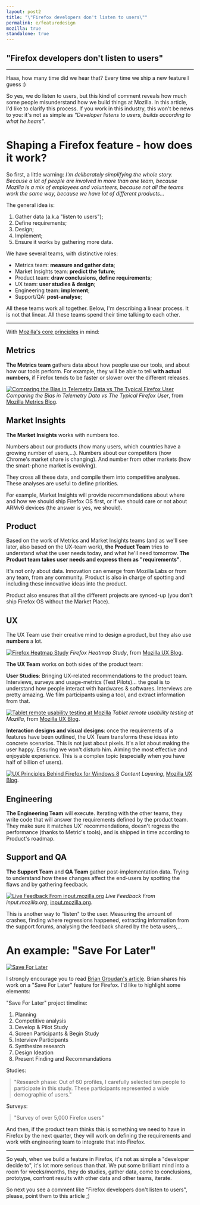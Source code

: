 ```yaml
---
layout: post2
title: "\"Firefox developers don't listen to users\""
permalink: e/featuredesign
mozilla: true
standalone: true
---
```


## "Firefox developers don't listen to users"

----

Haaa, how many time did we hear that? Every time we ship a new feature I guess :)

So yes, we do listen to users, but this kind of comment reveals how much some people misunderstand how we build things
at Mozilla. In this article, I'd like to clarify this process. If you work in this
industry, this won't be news to you: it's not as simple as
*"Developer listens to users, builds according to what he hears"*.

# Shaping a Firefox feature - how does it work?

So first, a little warning: *I'm delibarately simplifying the whole story.
Because a lot of people are involved in more than one team, because Mozilla
is a mix of employees and volunteers, because not all the teams work the
same way, because we have lot of different products…*

The general idea is:

1. Gather data (a.k.a "listen to users");
2. Define requirements;
3. Design;
4. Implement;
5. Ensure it works by gathering more data.

We have several teams, with distinctive roles:

* Metrics team: **measure and gather data**;
* Market Insights team: **predict the future**;
* Product team: **draw conclusions, define requirements**;
* UX team: **user studies & design**;
* Engineering team: **implement**;
* Support/QA: **post-analyse**;

All these teams work all together. Below, I'm describing a linear process.
It is not that linear. All these teams spend their time talking to each other.

----

With [Mozilla's core principles](https://www.mozilla.org/about/manifesto.html) in mind:

## Metrics

**The Metrics team** gathers data about how people use our tools,
and about how our tools perform.
For example, they will be able to tell **with actual numbers**,
if Firefox tends to be faster or slower over the different releases.

[![Comparing the Bias in Telemetry Data vs The Typical Firefox User](https://farm9.staticflickr.com/8199/8160710134_9c5e94641f_z.jpg)](https://blog.mozilla.org/metrics/2011/12/13/comparing-the-bias-in-telemetry-data-vs-the-typical-firefox-user/)
*Comparing the Bias in Telemetry Data vs The Typical Firefox User*, from [Mozilla Metrics Blog](https://blog.mozilla.org/metrics/).

## Market Insights

**The Market Insights** works with numbers too.

Numbers about our products (how many users, which countries have a growing number of users,…).
Numbers about our competitors (how Chrome's market share is changing).
And number from other markets (how the smart-phone market is evolving).

They cross all these data, and compile them into competitive analyses.
These analyses are useful to define priorities.

For example, Market Insights will provide recommendations about where and how we should ship
Firefox OS first, or if we should care or not about ARMv6 devices (the answer is yes, we should).

## Product

Based on the work of Metrics and Market Insights teams (and as we'll see later, also based on
the UX-team work), **the Product Team** tries to understand what the user needs today, and what
he'll need tomorrow. **The Product team takes user needs and express them as "requirements"**.

It's not only about data.
Innovation can emerge from Mozilla Labs or from any team, from any community.
Product is also in charge of spotting and including these innovative ideas
into the product.

Product also ensures that all the different projects are synced-up (you don't
ship Firefox OS without the Market Place).

## UX

The UX Team use their creative mind to design a product, but they also use **numbers** a lot.

[![Firefox Heatmap Study](https://blog.mozilla.org/ux/files/2012/06/chrome_menus.png)](https://blog.mozilla.org/ux/2012/06/firefox-heatmap-study-2012-results-are-in/)
*Firefox Heatmap Study*, from [Mozilla UX Blog](https://blog.mozilla.org/ux/).

**The UX Team** works on both sides of the product team:

**User Studies**: Bringing UX-related recommendations to the product team.
Interviews, surveys and usage-metrics (Test Pilots)… the goal is to understand
how people interact with hardwares & softwares.
Interviews are pretty amazing. We film participants using a tool, and extract
information from that.

[![Tablet remote usability testing at Mozilla](https://blog.mozilla.org/ux/files/2012/04/photo-1-11-620x463.jpg)](https://blog.mozilla.org/ux/2012/04/tablet-remote-usability-testing-at-mozilla/)
*Tablet remote usability testing at Mozilla*, from [Mozilla UX Blog](https://blog.mozilla.org/ux/).

**Interaction designs and visual designs**: once the requirements of a features
have been outlined, the UX Team transforms these ideas into concrete scenarios. This is not just
about pixels. It's a lot about making the user happy. Ensuring we won't
disturb him. Aiming the most effective and enjoyable experience.
This is a complex topic (especially when you have half of billion of users).

[![UX Principles Behind Firefox for Windows 8](https://blog.mozilla.org/ux/files/2012/10/mozilla-mozcamp-firefox-os.010-600x353.jpg)](https://blog.mozilla.org/ux/2012/10/ux-principles-behind-firefox-for-windows-8-preview/)
*Content Layering*, [Mozilla UX Blog](https://blog.mozilla.org/ux/).

## Engineering

**The Engineering Team** will execute. Iterating with the other teams, they
write code that will answer the requirements defined by the product team.
They make sure it matches UX' recommendations, doesn't regress the performance (thanks to Metric's tools),
and is shipped in time according to Product's roadmap.

## Support and QA

**The Support Team** and **QA Team** gather post-implementation data. Trying
to understand how these changes affect the end-users by spotting the flaws and
by gathering feedback.

[![Live Feedback From input.mozilla.org](https://farm8.staticflickr.com/7135/8157514312_4b7ca672a5_b.jpg)](http://input.mozilla.org/en-US/)
*Live Feedback From input.mozilla.org*, [input.mozilla.org](http://input.mozilla.org/en-US/).

This is another way to "listen" to the user. Measuring the amount of crashes, finding
where regressions happened, extracting information from the support forums, analysing
the feedback shared by the beta users,…

# An example: "Save For Later"

[![Save For Later](https://blog.mozilla.org/ux/files/2012/10/15.jpg)](https://blog.mozilla.org/ux/2012/10/save-for-later/)

I strongly encourage you to read [Brian Groudan's article](https://blog.mozilla.org/ux/2012/10/save-for-later/).
Brian shares his work on a "Save For Later" feature for Firefox.
I'd like to highlight some elements:

"Save For Later" project timeline:

1. Planning
2. Competitive analysis
3. Develop & Pilot Study
4. Screen Participants & Begin Study
5. Interview Participants
6. Synthesize research
7. Design Ideation
8. Present Finding and Recommandations

Studies:

> "Research phase: Out of 60 profiles, I carefully selected ten people to participate in this study. These participants represented a wide demographic of users."

Surveys:

> "Survey of over 5,000 Firefox users"


And then, if the product team thinks this is something we need to have in Firefox by the next quarter,
they will work on defining the requirements and work with engineering team to integrate that into Firefox.

----

So yeah, when we build a feature in Firefox, it's not as simple a "developer decide to", it's lot more serious than that.
We put some brilliant mind into a room for weeks/months, they do studies, gather data, come to conclusions, prototype, confront results
with other data and other teams, iterate.

So next you see a comment like "Firefox developers don't listen to users", please, point them to this article ;)

<style>
blockquote {
  margin-left: 10px;
  padding-left: 10px;
  border-left: 1px dotted grey;
}
article img {
  border: 1px dashed grey;
  padding: 5px;
}
article hr {
  border: 0;
  border-bottom: 1px dashed #AAA;
}
</style>
